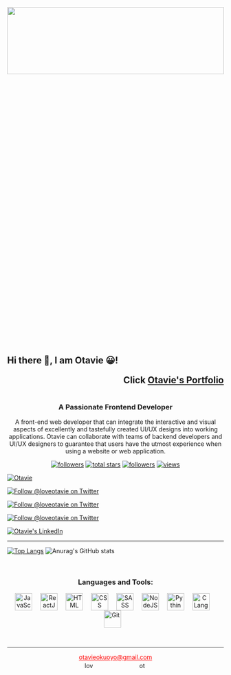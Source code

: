 <div height="100" width=>  
   <img src="https://github.com/Otavie/github_images/blob/main/github_profile2.jpg" height="20%" width="100%" />
</div>

## Hi there 👋, I am Otavie 😀! <p align="right">Click [Otavie's Portfolio](https://otavie.github.io/portfolio_v3/)</p>

<h1 align="center"></h1>
<h3 align="center">A Passionate Frontend Developer</h3>

<!-- Brief Intro -->
<p align="center">
   A front-end web developer that can integrate the interactive and visual aspects of excellently and tastefully created UI/UX designs into working applications. Otavie can collaborate with teams of backend developers and UI/UX designers to guarantee that users have the utmost experience when using a website or web application.
</p>

<!-- Link to my Socials -->
<p align="center">
   <a href="https://www.linkedin.com/in/otavie?tab=followers">
    <img alt="followers" title="Follow me on Github" src="https://custom-icon-badges.demolab.com/github/followers/Otavie?color=236ad3&labelColor=1155ba&style=for-the-badge&logo=person-add&label=Follow&logoColor=white"/></a>   
   <a href="https://github.com/Otavie?tab=repositories&sort=stargazers">
    <img alt="total stars" title="Total stars on GitHub" src="https://custom-icon-badges.demolab.com/github/stars/Otavie?color=55960c&style=for-the-badge&labelColor=488207&logo=star"/></a>
   <a href="https://github.com/Otavie?tab=followers">
    <img alt="followers" title="Follow me on Github" src="https://custom-icon-badges.demolab.com/github/followers/Otavie?color=236ad3&labelColor=1155ba&style=for-the-badge&logo=person-add&label=Follow&logoColor=white"/></a>
   <a href="https://github.com/Otavie/Simple-View-Counter">
   <img alt="views" title="GitHub profile views" src="https://freshidea.com/jonah/app/DenverCoder1-profile-views"/></a>
</p>

<p align="center">
<!--    <a href="https://twitter.com/loveotavie" target="blank"><img src="https://img.shields.io/twitter/follow/loveotavie?logo=twitter&style=for-the-badge&logo=twitter" alt="Otavie" /></a> -->
<!--    <a href="https://twitter.com/loveotavie" target="blank"><img src="https://img.shields.io/twitter/follow/loveotavie?logo=twitter&style=for-the-badge&logo=twitter" alt="Otavie" /></a>
   <a href="https://twitter.com/loveotavie" target="_blank"><img src="https://img.shields.io/twitter/follow/loveotavie?label=Follow&logo=twitter&logoColor=white&style=for-the-badge" alt="Follow @loveotavie on Twitter"/></a> -->
<!--    <a href="https://www.linkedin.com/in/otavie/" target="blank"><img src="https://img.shields.io/badge/Connect-Otavie-blue?style=for-the-badge&logo=linkedin" alt="Otavie's LinkedIn"/></a> -->
   
   <a href="https://twitter.com/loveotavie" target="blank"><img src="https://img.shields.io/twitter/follow/loveotavie?logo=twitter&style=for-the-badge&logo=twitter" alt="Otavie" /></a>
  
   <a href="https://twitter.com/loveotavie" target="_blank"><img src="https://img.shields.io/twitter/follow/loveotavie?label=Follow&logo=twitter&logoColor=white&style=for-the-badge" alt="Follow @loveotavie on Twitter"/></a>
   
   <a href="https://twitter.com/loveotavie" target="_blank"><img src="https://img.shields.io/twitter/follow/loveotavie?style=social&color=blue" alt="Follow @loveotavie on Twitter"/>
</a>
   
   
   <a href="https://twitter.com/loveotavie" target="_blank"><img src="https://img.shields.io/badge/Follow-LoveOtavie-blue/loveotavie?label=Follow&logo=twitter&logoColor=white&style=for-the-badge" alt="Follow @loveotavie on Twitter"/>
</a>
   
   <a href="https://www.linkedin.com/in/otavie/" target="blank"><img src="https://img.shields.io/badge/Connect-Otavie-blue?style=for-the-badge&logo=linkedin" alt="Otavie's LinkedIn"/></a>
</p>

---

[![Top Langs](https://github-readme-stats.vercel.app/api/top-langs/?username=anuraghazra&layout=donut&line_height=28&theme=chartreuse-dark)](https://github.com/anuraghazra/github-readme-stats)
![Anurag's GitHub stats](https://github-readme-stats.vercel.app/api?username=otavie&show_icons=true&line_height=29&theme=chartreuse-dark)

<br />

<h3 align="center">Languages and Tools:</h3>

<p align="center">
   <img align="center" alt="JavaScript" width="40px" style="padding-right: 15px;" src="https://cdn.jsdelivr.net/gh/devicons/devicon/icons/javascript/javascript-original.svg" />
   <img align="center" alt="ReactJS" width="40px" style="padding-right: 15px;" src="https://cdn.jsdelivr.net/gh/devicons/devicon/icons/react/react-original.svg" />
   <img align="center" alt="HTML" width="40px" style="padding-right: 15px;" src="https://cdn.jsdelivr.net/gh/devicons/devicon/icons/html5/html5-original.svg" />
   <img align="center" alt="CSS" width="40px" style="padding-right: 15px;" src="https://cdn.jsdelivr.net/gh/devicons/devicon/icons/css3/css3-original.svg" />
   <img align="center" alt="SASS" width="40px" style="padding-right: 15px;" src="https://cdn.jsdelivr.net/gh/devicons/devicon/icons/sass/sass-original.svg" />
   <img align="center" alt="NodeJS" width="40px" style="padding-right: 15px;" src="https://cdn.jsdelivr.net/gh/devicons/devicon/icons/nodejs/nodejs-original.svg" />
   <img align="center" alt="Pythin" width="40px" style="padding-right: 15px;" src="https://cdn.jsdelivr.net/gh/devicons/devicon/icons/python/python-original.svg" />
   <img align="center" alt="C Language" width="40px" style="padding-right: 15px;" src="https://cdn.jsdelivr.net/gh/devicons/devicon/icons/c/c-original.svg" />
   <img align="center" alt="Git" width="40px" style="padding-right: 15px;" src="https://cdn.jsdelivr.net/gh/devicons/devicon/icons/git/git-original.svg" />
</p>
<br />

------

<p align="center">
   <a href="mailto:otavieokuoyo@gmail.com" style="color:#FF0000;">otavieokuoyo@gmail.com</a>  <br />
   <a href="https://twitter.com/loveotavie" target="blank"><img align="center" src="https://raw.githubusercontent.com/rahuldkjain/github-profile-readme-generator/master/src/images/icons/Social/twitter.svg" alt="loveotavie" height="15" width="20" style="padding-right:100px;"/></a>
   <a href="https://linkedin.com/in/otavie" target="blank"><img align="center" src="https://raw.githubusercontent.com/rahuldkjain/github-profile-readme-generator/master/src/images/icons/Social/linked-in-alt.svg" alt="otavie" height="15" width="20" /></a>


</p>

<!-- <h4 align="left">Connect with me:</h4> -->
<!-- <a href="https://twitter.com/loveotavie" target="blank"><img align="center" src="https://raw.githubusercontent.com/rahuldkjain/github-profile-readme-generator/master/src/images/icons/Social/twitter.svg" alt="loveotavie" height="25" width="30" style="margin-right:100px;"/></a>
<a href="https://linkedin.com/in/otavie" target="blank"><img align="center" src="https://raw.githubusercontent.com/rahuldkjain/github-profile-readme-generator/master/src/images/icons/Social/linked-in-alt.svg" alt="otavie" height="25" width="30" /></a>
 -->
